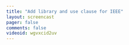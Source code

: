 ```yaml
---
title: "Add library and use clause for IEEE"
layout: screencast 
pager: false
comments: false
videoid: wgvxcid2uv
---
```


